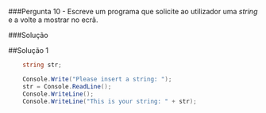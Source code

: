 ###Pergunta
10 - Escreve um programa que solicite ao utilizador uma _string_ e a volte a
mostrar no ecrã.

###Solução

##Solução 1

```cs
    string str;

    Console.Write("Please insert a string: ");
    str = Console.ReadLine();
    Console.WriteLine();
    Console.WriteLine("This is your string: " + str);
```
